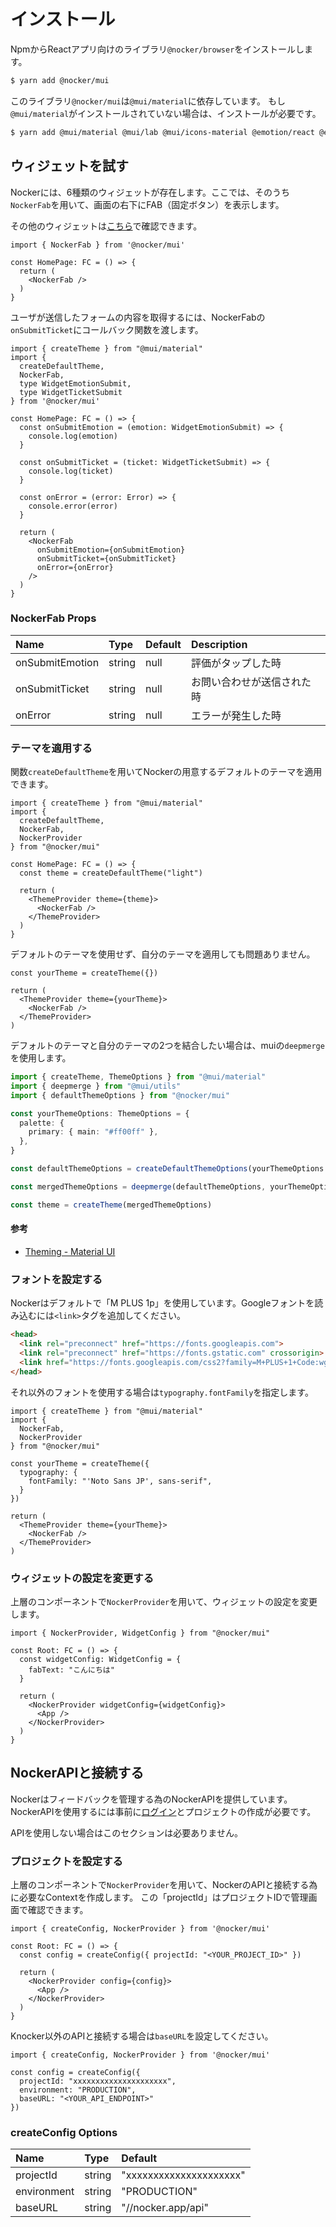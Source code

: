 # インストール

NpmからReactアプリ向けのライブラリ`@nocker/browser`をインストールします。

```bash
$ yarn add @nocker/mui
```

このライブラリ`@nocker/mui`は`@mui/material`に依存しています。
もし`@mui/material`がインストールされていない場合は、インストールが必要です。

```bash
$ yarn add @mui/material @mui/lab @mui/icons-material @emotion/react @emotion/styled
```

## ウィジェットを試す

Nockerには、6種類のウィジェットが存在します。ここでは、そのうち`NockerFab`を用いて、画面の右下にFAB（固定ボタン）を表示します。

その他のウィジェットは[こちら](https://storybook.nocker.dev/?path=/story/nockercard--default)で確認できます。

```tsx
import { NockerFab } from '@nocker/mui'

const HomePage: FC = () => {
  return (
    <NockerFab />
  )
}
```

ユーザが送信したフォームの内容を取得するには、NockerFabの`onSubmitTicket`にコールバック関数を渡します。

```tsx
import { createTheme } from "@mui/material"
import {
  createDefaultTheme,
  NockerFab,
  type WidgetEmotionSubmit,
  type WidgetTicketSubmit
} from '@nocker/mui'

const HomePage: FC = () => {
  const onSubmitEmotion = (emotion: WidgetEmotionSubmit) => {
    console.log(emotion)
  }

  const onSubmitTicket = (ticket: WidgetTicketSubmit) => {
    console.log(ticket)
  }

  const onError = (error: Error) => {
    console.error(error)
  }

  return (
    <NockerFab
      onSubmitEmotion={onSubmitEmotion}
      onSubmitTicket={onSubmitTicket}
      onError={onError}
    />
  )
}
```

### NockerFab Props

Name|Type|Default|Description
:--|:--|:--|:--
onSubmitEmotion|string|null|評価がタップした時
onSubmitTicket|string|null|お問い合わせが送信された時
onError|string|null|エラーが発生した時

### テーマを適用する

関数`createDefaultTheme`を用いてNockerの用意するデフォルトのテーマを適用できます。

```tsx
import { createTheme } from "@mui/material"
import {
  createDefaultTheme,
  NockerFab,
  NockerProvider
} from "@nocker/mui"

const HomePage: FC = () => {
  const theme = createDefaultTheme("light")

  return (
    <ThemeProvider theme={theme}>
      <NockerFab />
    </ThemeProvider>
  )
}
```

デフォルトのテーマを使用せず、自分のテーマを適用しても問題ありません。

```tsx
const yourTheme = createTheme({})

return (
  <ThemeProvider theme={yourTheme}>
    <NockerFab />
  </ThemeProvider>
)
```

デフォルトのテーマと自分のテーマの2つを結合したい場合は、muiの`deepmerge`を使用します。

```ts
import { createTheme, ThemeOptions } from "@mui/material"
import { deepmerge } from "@mui/utils"
import { defaultThemeOptions } from "@nocker/mui"

const yourThemeOptions: ThemeOptions = {
  palette: {
    primary: { main: "#ff00ff" },
  },
}

const defaultThemeOptions = createDefaultThemeOptions(yourThemeOptions.palette.mode)

const mergedThemeOptions = deepmerge(defaultThemeOptions, yourThemeOptions)

const theme = createTheme(mergedThemeOptions)
```

#### 参考

- [Theming - Material UI](https://mui.com/material-ui/customization/theming/#api)

### フォントを設定する

Nockerはデフォルトで「M PLUS 1p」を使用しています。Googleフォントを読み込むには`<link>`タグを追加してください。

```html
<head>
  <link rel="preconnect" href="https://fonts.googleapis.com">
  <link rel="preconnect" href="https://fonts.gstatic.com" crossorigin>
  <link href="https://fonts.googleapis.com/css2?family=M+PLUS+1+Code:wght@500;700&display=swap" rel="stylesheet">
</head>
```

それ以外のフォントを使用する場合は`typography.fontFamily`を指定します。

```tsx
import { createTheme } from "@mui/material"
import {
  NockerFab,
  NockerProvider
} from "@nocker/mui"

const yourTheme = createTheme({
  typography: {
    fontFamily: "'Noto Sans JP', sans-serif",
  }
})

return (
  <ThemeProvider theme={yourTheme}>
    <NockerFab />
  </ThemeProvider>
)
```

### ウィジェットの設定を変更する

上層のコンポーネントで`NockerProvider`を用いて、ウィジェットの設定を変更します。

```tsx
import { NockerProvider, WidgetConfig } from "@nocker/mui"

const Root: FC = () => {
  const widgetConfig: WidgetConfig = {
    fabText: "こんにちは"
  }

  return (
    <NockerProvider widgetConfig={widgetConfig}>
      <App />
    </NockerProvider>
  )
}
```

## NockerAPIと接続する

Nockerはフィードバックを管理する為のNockerAPIを提供しています。
NockerAPIを使用するには事前に[ログイン](https://nocker.app)とプロジェクトの作成が必要です。

APIを使用しない場合はこのセクションは必要ありません。

### プロジェクトを設定する

上層のコンポーネントで`NockerProvider`を用いて、NockerのAPIと接続する為に必要なContextを作成します。
この「projectId」はプロジェクトIDで管理画面で確認できます。

```tsx
import { createConfig, NockerProvider } from '@nocker/mui'

const Root: FC = () => {
  const config = createConfig({ projectId: "<YOUR_PROJECT_ID>" })

  return (
    <NockerProvider config={config}>
      <App />
    </NockerProvider>
  )
}
```

Knocker以外のAPIと接続する場合は`baseURL`を設定してください。

```tsx
import { createConfig, NockerProvider } from '@nocker/mui'

const config = createConfig({
  projectId: "xxxxxxxxxxxxxxxxxxxxx",
  environment: "PRODUCTION",
  baseURL: "<YOUR_API_ENDPOINT>"
})
```

### createConfig Options

Name|Type|Default
:--|:--|:--
projectId|string|"xxxxxxxxxxxxxxxxxxxxx"
environment|string|"PRODUCTION"
baseURL|string|"//nocker.app/api"
